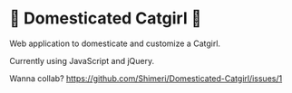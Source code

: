 # 💟 Domesticated Catgirl 🐾
Web application to domesticate and customize a Catgirl.

Currently using JavaScript and jQuery.

Wanna collab?
https://github.com/Shimeri/Domesticated-Catgirl/issues/1
